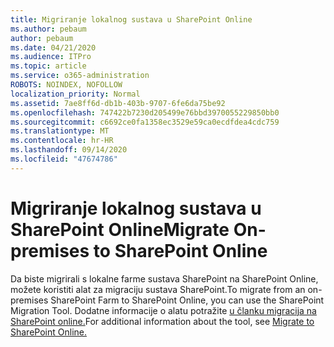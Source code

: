 ```yaml
---
title: Migriranje lokalnog sustava u SharePoint Online
ms.author: pebaum
author: pebaum
ms.date: 04/21/2020
ms.audience: ITPro
ms.topic: article
ms.service: o365-administration
ROBOTS: NOINDEX, NOFOLLOW
localization_priority: Normal
ms.assetid: 7ae8ff6d-db1b-403b-9707-6fe6da75be92
ms.openlocfilehash: 747422b7230d205499e76bbd3970055229850bb0
ms.sourcegitcommit: c6692ce0fa1358ec3529e59ca0ecdfdea4cdc759
ms.translationtype: MT
ms.contentlocale: hr-HR
ms.lasthandoff: 09/14/2020
ms.locfileid: "47674786"
---
```

# <a name="migrate-on-premises-to-sharepoint-online"></a><span data-ttu-id="2d62b-102">Migriranje lokalnog sustava u SharePoint Online</span><span class="sxs-lookup"><span data-stu-id="2d62b-102">Migrate On-premises to SharePoint Online</span></span>

<span data-ttu-id="2d62b-103">Da biste migrirali s lokalne farme sustava SharePoint na SharePoint Online, možete koristiti alat za migraciju sustava SharePoint.</span><span class="sxs-lookup"><span data-stu-id="2d62b-103">To migrate from an on-premises SharePoint Farm to SharePoint Online, you can use the SharePoint Migration Tool.</span></span> <span data-ttu-id="2d62b-104">Dodatne informacije o alatu potražite [u članku migracija na SharePoint online.](https://go.microsoft.com/fwlink/?linkid=2019574)</span><span class="sxs-lookup"><span data-stu-id="2d62b-104">For additional information about the tool, see [Migrate to SharePoint Online.](https://go.microsoft.com/fwlink/?linkid=2019574)</span></span>
  

